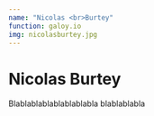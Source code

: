 ```yaml
---
name: "Nicolas <br>Burtey"
function: galoy.io
img: nicolasburtey.jpg
---
```


# Nicolas Burtey
 
Blablablablablablablabla
blablablabla
